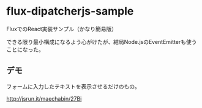 # flux-dipatcherjs-sample
FluxでのReact実装サンプル（かなり簡易版）

できる限り最小構成になるよう心がけたが、結局Node.jsのEventEmitterも使うことになった。


## デモ
フォームに入力したテキストを表示させるだけのもの。

http://jsrun.it/maechabin/27Bi
